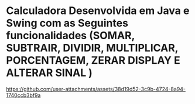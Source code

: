 # Calculadora Desenvolvida em Java e Swing com as Seguintes funcionalidades (SOMAR, SUBTRAIR, DIVIDIR, MULTIPLICAR, PORCENTAGEM, ZERAR DISPLAY E ALTERAR SINAL )



https://github.com/user-attachments/assets/38d19d52-3c9b-4724-8a94-1740ccb3bf9a

